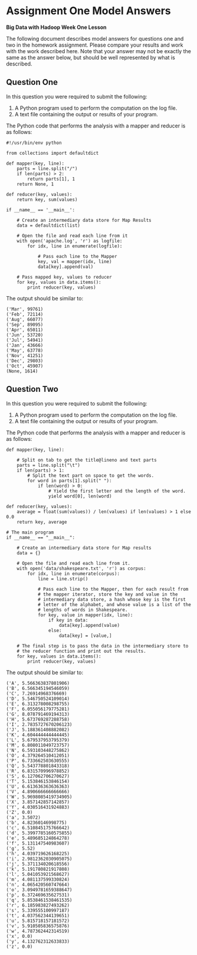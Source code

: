 # Assignment One Model Answers
**Big Data with Hadoop Week One Lesson**

The following document describes model answers for questions one and two in the homework assignment. Please compare your results and work with the work described here. Note that your answer may not be exactly the same as the answer below, but should be well represented by what is described.

## Question One

In this question you were required to submit the following:

1. A Python program used to perform the computation on the log file.
2. A text file containing the output or results of your program.

The Python code that performs the analysis with a mapper and reducer is as follows:

    #!/usr/bin/env python

    from collections import defaultdict

    def mapper(key, line):
        parts = line.split("/")
        if len(parts) > 2:
            return parts[1], 1
        return None, 1

    def reducer(key, values):
        return key, sum(values)

    if __name__ == '__main__':

        # Create an intermediary data store for Map Results
        data = defaultdict(list)

        # Open the file and read each line from it
        with open('apache.log', 'r') as logfile:
            for idx, line in enumerate(logfile):

                # Pass each line to the Mapper
                key, val = mapper(idx, line)
                data[key].append(val)

        # Pass mapped key, values to reducer
        for key, values in data.items():
            print reducer(key, values)

The output should be similar to:

    ('Mar', 99761)
    ('Feb', 72114)
    ('Aug', 66077)
    ('Sep', 89095)
    ('Apr', 65011)
    ('Jun', 53720)
    ('Jul', 54941)
    ('Jan', 43666)
    ('May', 63778)
    ('Nov', 41251)
    ('Dec', 29803)
    ('Oct', 45907)
    (None, 1614)

## Question Two

In this question you were required to submit the following:

1. A Python program used to perform the computation on the log file.
2. A text file containing the output or results of your program.

The Python code that performs the analysis with a mapper and reducer is as follows:

    def mapper(key, line):

        # Split on tab to get the title@lineno and text parts
        parts = line.split("\t")
        if len(parts) > 1:
            # Split the text part on space to get the words.
            for word in parts[1].split(" "):
                if len(word) > 0:
                    # Yield the first letter and the length of the word.
                    yield word[0], len(word)

    def reducer(key, values):
        average = float(sum(values)) / len(values) if len(values) > 1 else 0.0
        return key, average

    # The main program
    if __name__ == "__main__":

        # Create an intermediary data store for Map results
        data = {}

        # Open the file and read each line from it.
        with open('data/shakespeare.txt', 'r') as corpus:
            for idx, line in enumerate(corpus):
                line = line.strip()

                # Pass each line to the Mapper, then for each result from
                # the mapper iterator, store the key and value in the
                # intermediary data store, a hash whose key is the first
                # letter of the alphabet, and whose value is a list of the
                # lengths of words in Shakespeare.
                for key, value in mapper(idx, line):
                    if key in data:
                        data[key].append(value)
                    else:
                        data[key] = [value,]

        # The final step is to pass the data in the intermediary store to
        # the reducer function and print out the results.
        for key, values in data.items():
            print reducer(key, values)

The output should be similar to:

    ('A', 5.566363837801906)
    ('B', 6.566345194546059)
    ('C', 7.26914968376669)
    ('D', 5.546750524109014)
    ('E', 6.313278008298755)
    ('F', 6.055056179775281)
    ('G', 8.078791469194313)
    ('H', 5.673769287288758)
    ('I', 2.7835727670206123)
    ('J', 5.188361408882082)
    ('K', 4.604444444444445)
    ('L', 5.679537953795379)
    ('M', 6.808011049723757)
    ('N', 6.593103448275862)
    ('O', 4.379264510412051)
    ('P', 6.733662503630555)
    ('Q', 5.543778801843318)
    ('R', 6.831570996978852)
    ('S', 6.127062706270627)
    ('T', 5.153846153846154)
    ('U', 6.613636363636363)
    ('V', 4.890666666666666)
    ('W', 5.9698085419734905)
    ('X', 3.857142857142857)
    ('Y', 4.030516431924883)
    ('Z', 0.0)
    ('a', 3.5072)
    ('b', 4.82360146998775)
    ('c', 6.510845175766642)
    ('d', 5.3997785160575855)
    ('e', 5.489685124864278)
    ('f', 5.131147540983607)
    ('g', 5.52)
    ('h', 4.039719626168225)
    ('i', 2.9812362030905075)
    ('j', 5.371134020618556)
    ('k', 5.191780821917808)
    ('l', 5.041053921568627)
    ('m', 4.081137599330824)
    ('n', 4.065420560747664)
    ('o', 3.0949781659388647)
    ('p', 6.372469635627531)
    ('q', 5.8538461538461535)
    ('r', 6.185983827493262)
    ('s', 5.339555100997187)
    ('t', 4.037562344139651)
    ('u', 5.815718157181572)
    ('v', 5.910505836575876)
    ('w', 4.787362442314519)
    ('x', 0.0)
    ('y', 4.132762312633833)
    ('z', 0.0)